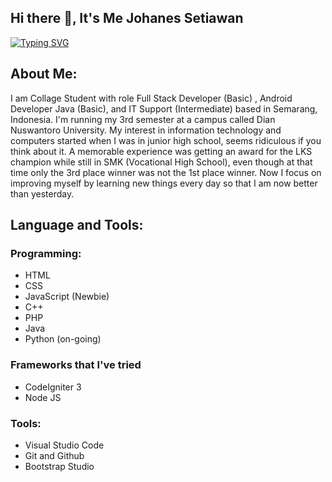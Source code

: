 ## Hi there 👋, It's Me Johanes Setiawan

[![Typing SVG](https://readme-typing-svg.demolab.com?font=Fira+Code&pause=1000&width=435&lines=Full+Stack+Developer+(Basic);Android+Developer+Java+(Basic);IT+Support+(Intermediate))](https://git.io/typing-svg)

## About Me:
I am Collage Student with role Full Stack Developer (Basic) , Android Developer Java (Basic), and IT Support (Intermediate) based in Semarang, Indonesia. I'm running my 3rd semester at a campus called Dian Nuswantoro University. My interest in information technology and computers started when I was in junior high school, seems ridiculous if you think about it. A memorable experience was getting an award for the LKS champion while still in SMK (Vocational High School), even though at that time only the 3rd place winner was not the 1st place winner. Now I focus on improving myself by learning new things every day so that I am now better than yesterday.

## Language and Tools:
### Programming: 
- HTML
- CSS
- JavaScript (Newbie)
- C++
- PHP
- Java
- Python (on-going)

### Frameworks that I've tried
- CodeIgniter 3
- Node JS

### Tools:
- Visual Studio Code
- Git and Github
- Bootstrap Studio
